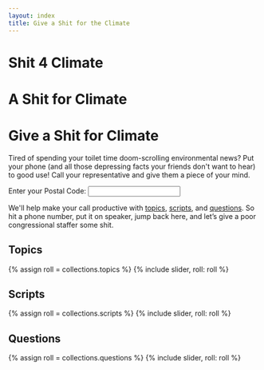 ```yaml
---
layout: index
title: Give a Shit for the Climate
---
```


<h1 class="s4c-only-small-phones">Shit 4 Climate</h1>
<h1 class="s4c-only-medium-phones">A Shit for Climate</h1>
<h1 class="s4c-only-large-phones">Give a Shit for Climate</h1>

Tired of spending your toilet time doom-scrolling environmental news?
Put your phone (and all those depressing facts your friends don't want
to hear) to good use!  Call your representative and give them a piece
of your mind.

<form class="w3-container w3-margin">
Enter your <label>Postal Code:</label>
<input type="text" name="postal-code" id="postal-code" autocomplete="postal-code" onInput="zip_key_press()"></input>
</form>

<!-- TODO: Instead back to one div and add each as a ul>li or something. -->
<div class="w3-container w3-margin" id="call-senator-by-zip"></div>
<div class="w3-container w3-margin" id="call-representative-by-zip"></div>
<div class="w3-container w3-margin" id="call-state-representative-by-zip"></div>

We'll help make your call productive with
[topics](#topics),
[scripts](#scripts), and
[questions](#questions).
So hit a phone number, put it on speaker, jump back here, and let’s
give a poor congressional staffer some shit.

<div id="call-link"></div>

Topics
------

{% assign roll = collections.topics %}
{% include slider, roll: roll %}

Scripts
-------

{% assign roll = collections.scripts %}
{% include slider, roll: roll %}

Questions
---------

{% assign roll = collections.questions %}
{% include slider, roll: roll %}
